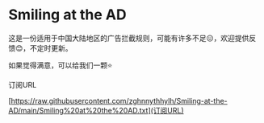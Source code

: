 # Smiling at the AD
这是一份适用于中国大陆地区的广告拦截规则，可能有许多不足😖，欢迎提供反馈😊，不定时更新。

如果觉得满意，可以给我们一颗⭐

订阅URL

[https://raw.githubusercontent.com/zghnnythhylh/Smiling-at-the-AD/main/Smiling%20at%20the%20AD.txt](订阅URL)

